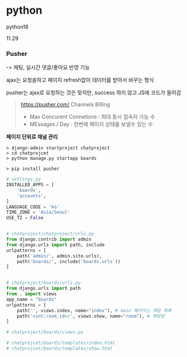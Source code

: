 # python
python18

11.29

### Pusher
-> 채팅, 실시간 댓글/좋아요 반영 기능

ajax는 요청을하고 페이지 refresh없이 데이터를 받아서 바꾸는 형식

pusher는 ajax로 요청하는 것은 맞지만, success 하지 않고 JS에 코드가 들어감


> https://pusher.com/
> Channels Billing
> * Max Concurent Connetions : 최대 동시 접속자 가능 수
> * MEssages / Day : 한번에 페이지 상태를 보낼수 있는 수


**페이지 단위로 채널 관리**

```shell
> django-admin startproject chatproject
> cd chatprojcet
> python manage.py startapp boards

> pip install pusher
```

```python
# settings.py
INSTALLED_APPS = [
    'boards',
    'accounts',
]
LANGUAGE_CODE = 'ko'
TIME_ZONE = 'Asia/Seoul'
USE_TZ = False


# chatproject/chatproject/urls.py
from django.contrib import admin
from django.urls import path, include
urlpatterns = [
    path('admin/', admin.site.urls),
    path('boards/', include('boards.urls'))
]


# chatproject/boards/urls.py
from django.urls import path
from . import views
app_name = "boards"
urlpatterns = [
    path('', views.index, name="index"), # main 페이지는 채팅 목록
    path('<int:room_id>/', views.show, name="room"), # 채팅방
]

# chatproject/boards/views.py

# chatprojcet/boards/templates/index.html
# chatprojcet/boards/templates/show.html
```
